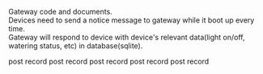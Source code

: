 Gateway code and documents.   
Devices need to send a notice message to gateway while it boot up every time.   
Gateway will respond to device with device's relevant data(light on/off, watering status, etc) in database(sqlite).

post record
post record
post record
post record
post record

